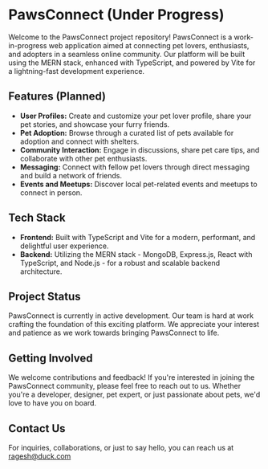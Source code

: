 # PawsConnect (Under Progress)



Welcome to the PawsConnect project repository! PawsConnect is a work-in-progress web application aimed at connecting pet lovers, enthusiasts, and adopters in a seamless online community. Our platform will be built using the MERN stack, enhanced with TypeScript, and powered by Vite for a lightning-fast development experience.

## Features (Planned)

- **User Profiles:** Create and customize your pet lover profile, share your pet stories, and showcase your furry friends.
- **Pet Adoption:** Browse through a curated list of pets available for adoption and connect with shelters.
- **Community Interaction:** Engage in discussions, share pet care tips, and collaborate with other pet enthusiasts.
- **Messaging:** Connect with fellow pet lovers through direct messaging and build a network of friends.
- **Events and Meetups:** Discover local pet-related events and meetups to connect in person.

## Tech Stack

- **Frontend:** Built with TypeScript and Vite for a modern, performant, and delightful user experience.
- **Backend:** Utilizing the MERN stack - MongoDB, Express.js, React with TypeScript, and Node.js - for a robust and scalable backend architecture.

## Project Status

PawsConnect is currently in active development. Our team is hard at work crafting the foundation of this exciting platform. We appreciate your interest and patience as we work towards bringing PawsConnect to life.

## Getting Involved

We welcome contributions and feedback! If you're interested in joining the PawsConnect community, please feel free to reach out to us. Whether you're a developer, designer, pet expert, or just passionate about pets, we'd love to have you on board.

## Contact Us

For inquiries, collaborations, or just to say hello, you can reach us at ragesh@duck.com

